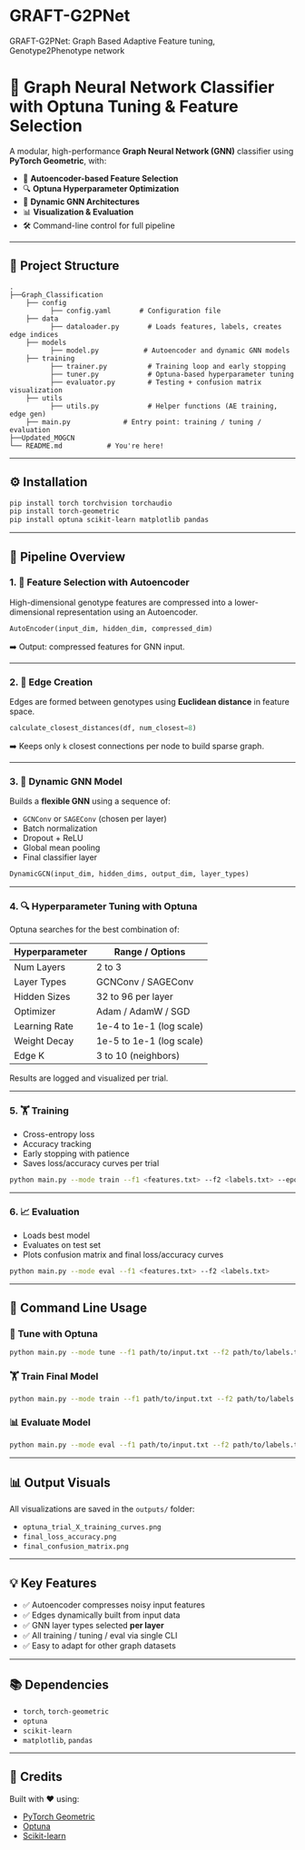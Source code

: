 # GRAFT-G2PNet
GRAFT-G2PNet: Graph Based Adaptive Feature tuning, Genotype2Phenotype network

# 🧠 Graph Neural Network Classifier with Optuna Tuning & Feature Selection

A modular, high-performance **Graph Neural Network (GNN)** classifier using **PyTorch Geometric**, with:

- 🧬 **Autoencoder-based Feature Selection**
- 🔍 **Optuna Hyperparameter Optimization**
- 🧠 **Dynamic GNN Architectures**
- 📊 **Visualization & Evaluation**
- 🛠️ Command-line control for full pipeline

---

## 📁 Project Structure

```
.
├──Graph_Classification
    ├── config
          ├── config.yaml       # Configuration file
    ├── data
          ├── dataloader.py       # Loads features, labels, creates edge indices
    ├── models           
          ├── model.py           # Autoencoder and dynamic GNN models
    ├── training           
          ├── trainer.py          # Training loop and early stopping
          ├── tuner.py            # Optuna-based hyperparameter tuning
          ├── evaluator.py        # Testing + confusion matrix visualization
    ├── utils
          ├── utils.py            # Helper functions (AE training, edge gen)
    ├── main.py             # Entry point: training / tuning / evaluation
├──Updated_MOGCN
└── README.md           # You're here!
```

---

## ⚙️ Installation

```bash
pip install torch torchvision torchaudio
pip install torch-geometric
pip install optuna scikit-learn matplotlib pandas
```

---

## 🧪 Pipeline Overview

### 1. 🔬 Feature Selection with Autoencoder

High-dimensional genotype features are compressed into a lower-dimensional representation using an Autoencoder.

```python
AutoEncoder(input_dim, hidden_dim, compressed_dim)
```

➡️ Output: compressed features for GNN input.

---

### 2. 🔗 Edge Creation

Edges are formed between genotypes using **Euclidean distance** in feature space.

```python
calculate_closest_distances(df, num_closest=8)
```

➡️ Keeps only `k` closest connections per node to build sparse graph.

---

### 3. 🧠 Dynamic GNN Model

Builds a **flexible GNN** using a sequence of:

- `GCNConv` or `SAGEConv` (chosen per layer)
- Batch normalization
- Dropout + ReLU
- Global mean pooling
- Final classifier layer

```python
DynamicGCN(input_dim, hidden_dims, output_dim, layer_types)
```

---

### 4. 🔍 Hyperparameter Tuning with Optuna

Optuna searches for the best combination of:

| Hyperparameter | Range / Options           |
|----------------|---------------------------|
| Num Layers     | 2 to 3                    |
| Layer Types    | GCNConv / SAGEConv        |
| Hidden Sizes   | 32 to 96 per layer        |
| Optimizer      | Adam / AdamW / SGD        |
| Learning Rate  | 1e-4 to 1e-1 (log scale)  |
| Weight Decay   | 1e-5 to 1e-1 (log scale)  |
| Edge K         | 3 to 10 (neighbors)       |

Results are logged and visualized per trial.

---

### 5. 🏋️ Training

- Cross-entropy loss
- Accuracy tracking
- Early stopping with patience
- Saves loss/accuracy curves per trial

```bash
python main.py --mode train --f1 <features.txt> --f2 <labels.txt> --epoch 200
```

---

### 6. 📈 Evaluation

- Loads best model
- Evaluates on test set
- Plots confusion matrix and final loss/accuracy curves

```bash
python main.py --mode eval --f1 <features.txt> --f2 <labels.txt>
```

---

## 🚀 Command Line Usage

### 🔧 Tune with Optuna

```bash
python main.py --mode tune --f1 path/to/input.txt --f2 path/to/labels.txt --epoch 50
```

### 🏋️ Train Final Model

```bash
python main.py --mode train --f1 path/to/input.txt --f2 path/to/labels.txt --epoch 200
```

### 📊 Evaluate Model

```bash
python main.py --mode eval --f1 path/to/input.txt --f2 path/to/labels.txt
```

---

## 📊 Output Visuals

All visualizations are saved in the `outputs/` folder:

- `optuna_trial_X_training_curves.png`
- `final_loss_accuracy.png`
- `final_confusion_matrix.png`

---

## 💡 Key Features

- ✅ Autoencoder compresses noisy input features
- ✅ Edges dynamically built from input data
- ✅ GNN layer types selected **per layer**
- ✅ All training / tuning / eval via single CLI
- ✅ Easy to adapt for other graph datasets

---

## 📚 Dependencies

- `torch`, `torch-geometric`
- `optuna`
- `scikit-learn`
- `matplotlib`, `pandas`

---

## 🙌 Credits

Built with ❤️ using:

- [PyTorch Geometric](https://pytorch-geometric.readthedocs.io/)
- [Optuna](https://optuna.org/)
- [Scikit-learn](https://scikit-learn.org/)
